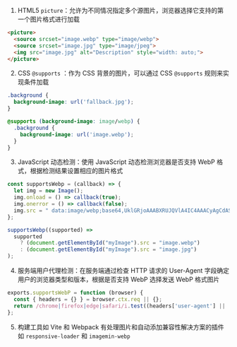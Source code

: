 1. HTML5 `picture`：允许为不同情况指定多个源图片，浏览器选择它支持的第一个图片格式进行加载

```HTML
<picture>
  <source srcset="image.webp" type="image/webp">
  <source srcset="image.jpg" type="image/jpeg">
  <img src="image.jpg" alt="Description" style="width: auto;">
</picture>
```

2. CSS `@supports` ：作为 CSS 背景的图片，可以通过 CSS `@supports` 规则来实现条件加载

```CSS
.background {
  background-image: url('fallback.jpg');
}

@supports (background-image: image/webp) {
  .background {
    background-image: url('image.webp');
  }
}
```

3. JavaScript 动态检测：使用 JavaScript 动态检测浏览器是否支持 WebP 格式，根据检测结果设置相应的图片格式

```JavaScript
const supportsWebp = (callback) => {
  let img = new Image();
  img.onload = () => callback(true);
  img.onerror = () => callback(false);
  img.src = " data:image/webp;base64,UklGRjoAAABXRUJQVlA4IC4AAACyAgCdASoCAAIALmk0mk0iIiIiIgBoSygABc6WWgAA/veff/0PP8bA//LwYAAA";
};

supportsWebp((supported) =>
  supported
    ? (document.getElementById("myImage").src = "image.webp")
    : (document.getElementById("myImage").src = "image.jpg")
);
```

4. 服务端用户代理检测：在服务端通过检查 HTTP 请求的 User-Agent 字段确定用户的浏览器类型和版本，根据是否支持 WebP 选择发送 WebP 格式图片

```JavaScript
exports.supportsWebP = function (browser) {
  const { headers = {} } = browser.ctx.req || {};
  return /chrome|firefox|edge|safari/i.test((headers['user-agent'] || '').toLowerCase());
};
```

5. 构建工具如 Vite 和 Webpack 有处理图片和自动添加兼容性解决方案的插件如 `responsive-loader` 和 `imagemin-webp`
